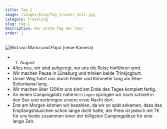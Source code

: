 ```yaml
---
title: Tag 1
image: /images/blog/Tag_1/unser_zelt.jpg
category: Traveling
slug: tag-1
description: Der erste Tag der Tour
order: 1
---
```


![Bild von Mama und Papa (neue Kamera)](/images/blog/Tag_1/mama_und_papa.jpg)
- 1. August
- Alles neu, wir sind aufgeregt, wo uns die Reise hinführen wird.
- Wir machen Pause in Lüneburg und trinken beide Trinkjoghurt.
- Unser Weg führt uns durch Felder und Kilometer lang am Elbe-Seitenkanal lang.
- Wir machen über 120Km uns sind am Ende des Tages komplett fertig.
- An einem Campingplatz nahe `Wittingen` springen wir noch schnell in den See und verbringen unsere erste Nacht dort.
- Erst am Morgen können wir bezahlen, da wir so spät ankamen, dass das Empfangshäuschen schon lange dicht hatte, der Preis ist jedoch mit 7€ für uns beide zusammen einer der billigsten Campingplätze für eine lange Zeit.
